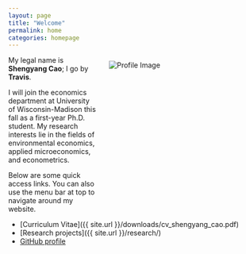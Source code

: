 ```yaml
---
layout: page
title: "Welcome"
permalink: home
categories: homepage
---
```


<html>
  <body>
    <style>
      @media only screen and (max-width: 767px) {
        .attributes {
          margin: 25px 25px 25px 25px;
          float: center;
          height: auto;
          width: auto;
        }
      }
      @media only screen and (min-width: 768px) {
        .attributes {
          margin: 10px 1px 1px 25px;
          float: right;
          height: 300px;
          width: 300px;
        }
      }
    </style>
    <div class="attributes">
      <img alt="Profile Image"
        src="{{ site.baseurl }}/assets/images/avatar.jpg">
    </div>
  </body>
</html>

My legal name is **Shengyang Cao**; I go by **Travis**.

I will join the economics department at University of Wisconsin-Madison this fall as a first-year Ph.D. student. My research interests lie in the fields of environmental economics, applied microeconomics, and econometrics. 

Below are some quick access links. You can also use the menu bar at top to navigate around my website.

* [Curriculum Vitae]({{ site.url }}/downloads/cv_shengyang_cao.pdf)
* [Research projects]({{ site.url }}/research/)
* [GitHub profile](https://github.com/scaotravis/)

